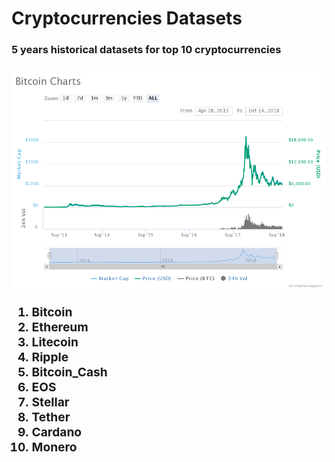 # Cryptocurrencies Datasets
<h3><b>5 years historical datasets for top 10 cryptocurrencies<b><h3>

![alt text](https://github.com/Abdelrahman-IK/Cryptocurrencies_Datasets/blob/master/chart.png)

1. Bitcoin
2. Ethereum
3. Litecoin
4. Ripple
5. Bitcoin_Cash
6. EOS
7. Stellar
8. Tether
9. Cardano
10. Monero
